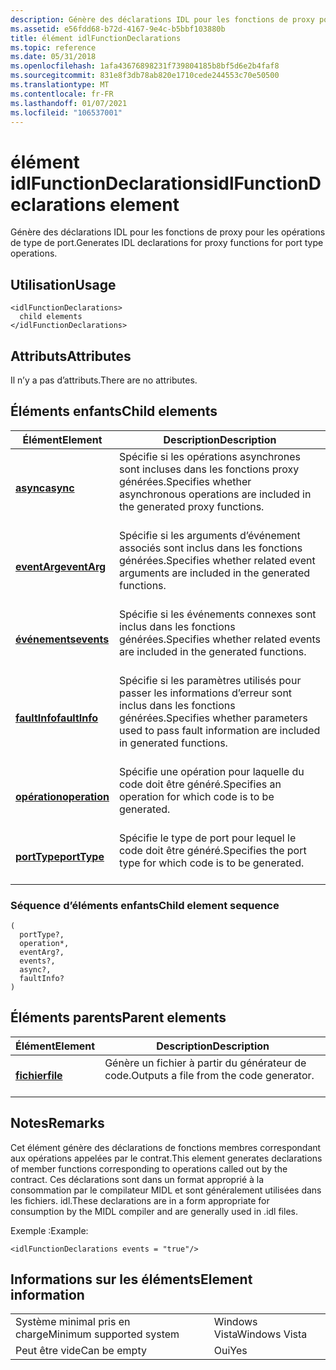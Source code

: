 ```yaml
---
description: Génère des déclarations IDL pour les fonctions de proxy pour les opérations de type de port.
ms.assetid: e56fdd68-b72d-4167-9e4c-b5bbf103880b
title: élément idlFunctionDeclarations
ms.topic: reference
ms.date: 05/31/2018
ms.openlocfilehash: 1afa43676898231f739804185b8bf5d6e2b4faf8
ms.sourcegitcommit: 831e8f3db78ab820e1710cede244553c70e50500
ms.translationtype: MT
ms.contentlocale: fr-FR
ms.lasthandoff: 01/07/2021
ms.locfileid: "106537001"
---
```

# <a name="idlfunctiondeclarations-element"></a><span data-ttu-id="2a2e1-103">élément idlFunctionDeclarations</span><span class="sxs-lookup"><span data-stu-id="2a2e1-103">idlFunctionDeclarations element</span></span>

<span data-ttu-id="2a2e1-104">Génère des déclarations IDL pour les fonctions de proxy pour les opérations de type de port.</span><span class="sxs-lookup"><span data-stu-id="2a2e1-104">Generates IDL declarations for proxy functions for port type operations.</span></span>

## <a name="usage"></a><span data-ttu-id="2a2e1-105">Utilisation</span><span class="sxs-lookup"><span data-stu-id="2a2e1-105">Usage</span></span>

``` syntax
<idlFunctionDeclarations>
  child elements
</idlFunctionDeclarations>
```

## <a name="attributes"></a><span data-ttu-id="2a2e1-106">Attributs</span><span class="sxs-lookup"><span data-stu-id="2a2e1-106">Attributes</span></span>

<span data-ttu-id="2a2e1-107">Il n’y a pas d’attributs.</span><span class="sxs-lookup"><span data-stu-id="2a2e1-107">There are no attributes.</span></span>

## <a name="child-elements"></a><span data-ttu-id="2a2e1-108">Éléments enfants</span><span class="sxs-lookup"><span data-stu-id="2a2e1-108">Child elements</span></span>



| <span data-ttu-id="2a2e1-109">Élément</span><span class="sxs-lookup"><span data-stu-id="2a2e1-109">Element</span></span>                                   | <span data-ttu-id="2a2e1-110">Description</span><span class="sxs-lookup"><span data-stu-id="2a2e1-110">Description</span></span>                                                                                                             |
|-------------------------------------------|-------------------------------------------------------------------------------------------------------------------------|
| [<span data-ttu-id="2a2e1-111">**async**</span><span class="sxs-lookup"><span data-stu-id="2a2e1-111">**async**</span></span>](async.md)<br/>         | <span data-ttu-id="2a2e1-112">Spécifie si les opérations asynchrones sont incluses dans les fonctions proxy générées.</span><span class="sxs-lookup"><span data-stu-id="2a2e1-112">Specifies whether asynchronous operations are included in the generated proxy functions.</span></span><br/> <br/>         |
| [<span data-ttu-id="2a2e1-113">**eventArg**</span><span class="sxs-lookup"><span data-stu-id="2a2e1-113">**eventArg**</span></span>](eventarg.md)<br/>   | <span data-ttu-id="2a2e1-114">Spécifie si les arguments d’événement associés sont inclus dans les fonctions générées.</span><span class="sxs-lookup"><span data-stu-id="2a2e1-114">Specifies whether related event arguments are included in the generated functions.</span></span><br/> <br/>               |
| [<span data-ttu-id="2a2e1-115">**événements**</span><span class="sxs-lookup"><span data-stu-id="2a2e1-115">**events**</span></span>](events.md)<br/>       | <span data-ttu-id="2a2e1-116">Spécifie si les événements connexes sont inclus dans les fonctions générées.</span><span class="sxs-lookup"><span data-stu-id="2a2e1-116">Specifies whether related events are included in the generated functions.</span></span><br/> <br/>                        |
| [<span data-ttu-id="2a2e1-117">**faultInfo**</span><span class="sxs-lookup"><span data-stu-id="2a2e1-117">**faultInfo**</span></span>](faultinfo.md)<br/> | <span data-ttu-id="2a2e1-118">Spécifie si les paramètres utilisés pour passer les informations d’erreur sont inclus dans les fonctions générées.</span><span class="sxs-lookup"><span data-stu-id="2a2e1-118">Specifies whether parameters used to pass fault information are included in generated functions.</span></span><br/> <br/> |
| [<span data-ttu-id="2a2e1-119">**opération**</span><span class="sxs-lookup"><span data-stu-id="2a2e1-119">**operation**</span></span>](operation.md)<br/> | <span data-ttu-id="2a2e1-120">Spécifie une opération pour laquelle du code doit être généré.</span><span class="sxs-lookup"><span data-stu-id="2a2e1-120">Specifies an operation for which code is to be generated.</span></span><br/> <br/>                                        |
| [<span data-ttu-id="2a2e1-121">**portType**</span><span class="sxs-lookup"><span data-stu-id="2a2e1-121">**portType**</span></span>](porttype.md)<br/>   | <span data-ttu-id="2a2e1-122">Spécifie le type de port pour lequel le code doit être généré.</span><span class="sxs-lookup"><span data-stu-id="2a2e1-122">Specifies the port type for which code is to be generated.</span></span><br/> <br/>                                       |



### <a name="child-element-sequence"></a><span data-ttu-id="2a2e1-123">Séquence d’éléments enfants</span><span class="sxs-lookup"><span data-stu-id="2a2e1-123">Child element sequence</span></span>

``` syntax
(
  portType?, 
  operation*, 
  eventArg?, 
  events?, 
  async?, 
  faultInfo?
)
```

## <a name="parent-elements"></a><span data-ttu-id="2a2e1-124">Éléments parents</span><span class="sxs-lookup"><span data-stu-id="2a2e1-124">Parent elements</span></span>



| <span data-ttu-id="2a2e1-125">Élément</span><span class="sxs-lookup"><span data-stu-id="2a2e1-125">Element</span></span>                         | <span data-ttu-id="2a2e1-126">Description</span><span class="sxs-lookup"><span data-stu-id="2a2e1-126">Description</span></span>                                                    |
|---------------------------------|----------------------------------------------------------------|
| [<span data-ttu-id="2a2e1-127">**fichier**</span><span class="sxs-lookup"><span data-stu-id="2a2e1-127">**file**</span></span>](file.md)<br/> | <span data-ttu-id="2a2e1-128">Génère un fichier à partir du générateur de code.</span><span class="sxs-lookup"><span data-stu-id="2a2e1-128">Outputs a file from the code generator.</span></span><br/> <br/> |



## <a name="remarks"></a><span data-ttu-id="2a2e1-129">Notes</span><span class="sxs-lookup"><span data-stu-id="2a2e1-129">Remarks</span></span>

<span data-ttu-id="2a2e1-130">Cet élément génère des déclarations de fonctions membres correspondant aux opérations appelées par le contrat.</span><span class="sxs-lookup"><span data-stu-id="2a2e1-130">This element generates declarations of member functions corresponding to operations called out by the contract.</span></span> <span data-ttu-id="2a2e1-131">Ces déclarations sont dans un format approprié à la consommation par le compilateur MIDL et sont généralement utilisées dans les fichiers. idl.</span><span class="sxs-lookup"><span data-stu-id="2a2e1-131">These declarations are in a form appropriate for consumption by the MIDL compiler and are generally used in .idl files.</span></span>

<span data-ttu-id="2a2e1-132">Exemple :</span><span class="sxs-lookup"><span data-stu-id="2a2e1-132">Example:</span></span>

``` syntax
<idlFunctionDeclarations events = "true"/>
```

## <a name="element-information"></a><span data-ttu-id="2a2e1-133">Informations sur les éléments</span><span class="sxs-lookup"><span data-stu-id="2a2e1-133">Element information</span></span>



|                                     |               |
|-------------------------------------|---------------|
| <span data-ttu-id="2a2e1-134">Système minimal pris en charge</span><span class="sxs-lookup"><span data-stu-id="2a2e1-134">Minimum supported system</span></span><br/> | <span data-ttu-id="2a2e1-135">Windows Vista</span><span class="sxs-lookup"><span data-stu-id="2a2e1-135">Windows Vista</span></span> |
| <span data-ttu-id="2a2e1-136">Peut être vide</span><span class="sxs-lookup"><span data-stu-id="2a2e1-136">Can be empty</span></span>                        | <span data-ttu-id="2a2e1-137">Oui</span><span class="sxs-lookup"><span data-stu-id="2a2e1-137">Yes</span></span>           |



 

 




